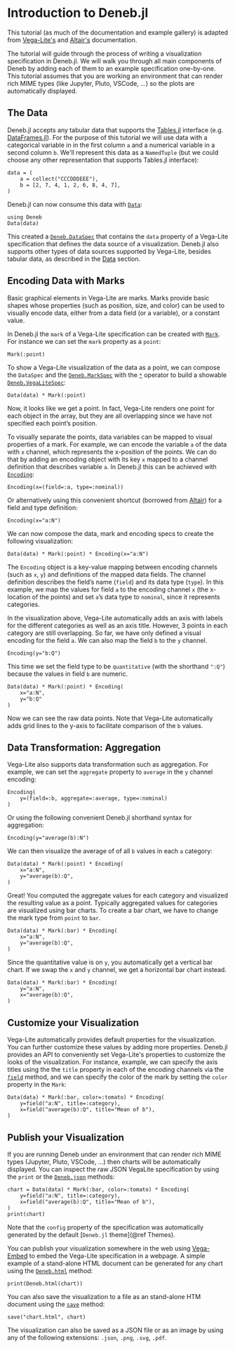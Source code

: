 # Introduction to Deneb.jl

This tutorial (as much of the documentation and example gallery) is adapted from [Vega-Lite's](https://vega.github.io/vega-lite/tutorials/getting_started.html) and [Altair's](https://altair-viz.github.io/getting_started/starting.html) documentation.

The tutorial will guide through the process of writing a visualization specification in Deneb.jl. We will walk you through all main components of Deneb by adding each of them to an example specification one-by-one. This tutorial assumes that you are working an environment that can render rich MIME types (like Jupyter, Pluto, VSCode, ...) so the plots are automatically displayed.

## The Data

Deneb.jl accepts any tabular data that supports the [Tables.jl](https://github.com/JuliaData/Tables.jl) interface (e.g. [DataFrames.jl](https://github.com/JuliaData/DataFrames.jl)). For the purpose of this tutorial we will use data with a categorical variable in in the first column `a` and a numerical variable in a second column `b`. We'll represent this data as a `NamedTuple` (but we could choose any other representation that supports Tables.jl interface):

```@example tutorial
data = (
    a = collect("CCCDDDEEE"),
    b = [2, 7, 4, 1, 2, 6, 8, 4, 7],
)
```

Deneb.jl can now consume this data with [`Data`](@ref):

```@example tutorial
using Deneb
Data(data)
```

This created a [`Deneb.DataSpec`](@ref) that contains the `data` property of a Vega-Lite specification that defines the data source of a visualization. Deneb.jl also supports other types of data sources supported by Vega-Lite, besides tabular data, as described in the [Data](@ref) section.

## Encoding Data with Marks

Basic graphical elements in Vega-Lite are marks. Marks provide basic shapes whose properties (such as position, size, and color) can be used to visually encode data, either from a data field (or a variable), or a constant value.

In Deneb.jl the `mark` of a Vega-Lite specification can be created with [`Mark`](@ref). For instance we can set the `mark` property as a `point`:

```@example tutorial
Mark(:point)
```

To show a Vega-Lite visualization of the data as a point, we can compose the `DataSpec` and the [`Deneb.MarkSpec`](@ref) with the [`*`](@ref) operator to build a showable [`Deneb.VegaLiteSpec`](@ref):

```@example tutorial
Data(data) * Mark(:point)
```

Now, it looks like we get a point. In fact, Vega-Lite renders one point for each object in the array, but they are all overlapping since we have not specified each point’s position.

To visually separate the points, data variables can be mapped to visual properties of a mark. For example, we can encode the variable `a` of the data with `x` channel, which represents the x-position of the points. We can do that by adding an encoding object with its key `x` mapped to a channel definition that describes variable `a`. In Deneb.jl this can be achieved with [`Encoding`](@ref):

```@example tutorial
Encoding(x=(field=:a, type=:nominal))
```

Or alternatively using this convenient shortcut (borrowed from [Altair](https://altair-viz.github.io/user_guide/encodings/index.html#encoding-shorthands)) for a field and type definition:
```@example tutorial
Encoding(x="a:N")
```

We can now compose the data, mark and encoding specs to create the following visualization:
```@example tutorial
Data(data) * Mark(:point) * Encoding(x="a:N")
```

The `Encoding` object is a key-value mapping between encoding channels (such as `x`, `y`) and definitions of the mapped data fields. The channel definition describes the field’s name (`field`) and its data type (`type`). In this example, we map the values for field `a` to the encoding channel `x` (the x-location of the points) and set `a`’s data type to `nominal`, since it represents categories.

In the visualization above, Vega-Lite automatically adds an axis with labels for the different categories as well as an axis title. However, 3 points in each category are still overlapping. So far, we have only defined a visual encoding for the field `a`. We can also map the field `b` to the `y` channel.

```@example tutorial
Encoding(y="b:Q")
```

This time we set the field type to be `quantitative` (with the shorthand `":Q"`) because the values in field `b` are numeric.
```@example tutorial
Data(data) * Mark(:point) * Encoding(
    x="a:N",
    y="b:Q"
)
```

Now we can see the raw data points. Note that Vega-Lite automatically adds grid lines to the y-axis to facilitate comparison of the `b` values.

## Data Transformation: Aggregation

Vega-Lite also supports data transformation such as aggregation. For example, we can set the `aggregate` property to `average` in the `y` channel encoding:
```@example tutorial
Encoding(
    y=(field=:b, aggregate=:average, type=:nominal)
)
```

Or using the following convenient Deneb.jl shorthand syntax for aggregation:
```@example tutorial
Encoding(y="average(b):N")
```

We can then visualize the average of of all `b` values in each `a` category:
```@example tutorial
Data(data) * Mark(:point) * Encoding(
    x="a:N",
    y="average(b):Q",
)
```

Great! You computed the aggregate values for each category and visualized the resulting value as a point. Typically aggregated values for categories are visualized using bar charts. To create a bar chart, we have to change the mark type from `point` to `bar`.
```@example tutorial
Data(data) * Mark(:bar) * Encoding(
    x="a:N",
    y="average(b):Q",
)
```

Since the quantitative value is on `y`, you automatically get a vertical bar chart. If we swap the `x` and `y` channel, we get a horizontal bar chart instead.
```@example tutorial
Data(data) * Mark(:bar) * Encoding(
    y="a:N",
    x="average(b):Q",
)
```

## Customize your Visualization

Vega-Lite automatically provides default properties for the visualization. You can further customize these values by adding more properties. Deneb.jl provides an API to conveniently set Vega-Lite's properties to customize the looks of the visualization. For instance, example, we can specify the axis titles using the the `title` property in each of the encoding channels via the [`field`](@ref) method, and we can specify the color of the mark by setting the `color` property in the `Mark`:
```@example tutorial
Data(data) * Mark(:bar, color=:tomato) * Encoding(
    y=field("a:N", title=:category),
    x=field("average(b):Q", title="Mean of b"),
)
```

## Publish your Visualization

If you are running Deneb under an environment that can render rich MIME types (Jupyter, Pluto, VSCode, ...) then charts will be automatically displayed. You can inspect the raw JSON VegaLite specification by using the `print` or the [`Deneb.json`](@ref) methods:

```@example tutorial
chart = Data(data) * Mark(:bar, color=:tomato) * Encoding(
    y=field("a:N", title=:category),
    x=field("average(b):Q", title="Mean of b"),
)
print(chart)
```
Note that the `config` property of the specification was automatically generated by the default [`Deneb.jl` theme](@ref Themes).

You can publish your visualization somewhere in the web using [Vega-Embed](https://github.com/vega/vega-embed) to embed the Vega-Lite specification in a webpage. A simple example of a stand-alone HTML document can be generated for any chart using the [`Deneb.html`](@ref) method:

```@example tutorial
print(Deneb.html(chart))
```

You can also save the visualization to a file as an stand-alone HTM document using the [`save`](@ref) method:
```
save("chart.html", chart)
```

The visualization can also be saved as a JSON file or as an image by using any of the following extensions: `.json`, `.png`, `.svg`, `.pdf`.